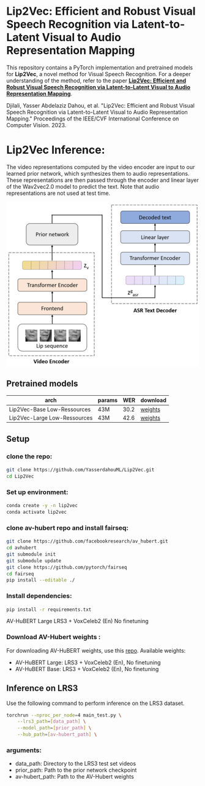 # **Lip2Vec: Efficient and Robust Visual Speech Recognition via Latent-to-Latent Visual to Audio Representation Mapping**

This repository contains a PyTorch implementation and pretrained models for **Lip2Vec**, a novel method for Visual Speech Recognition. For a deeper understanding of the method, refer to the paper 
[**Lip2Vec: Efficient and Robust Visual Speech Recognition via Latent-to-Latent Visual to Audio Representation Mapping**](https://openaccess.thecvf.com/content/ICCV2023/papers/Djilali_Lip2Vec_Efficient_and_Robust_Visual_Speech_Recognition_via_Latent-to-Latent_Visual_ICCV_2023_paper.pdf).

Djilali, Yasser Abdelaziz Dahou, et al. "Lip2Vec: Efficient and Robust Visual Speech Recognition via Latent-to-Latent Visual to Audio Representation Mapping." Proceedings of the IEEE/CVF International Conference on Computer Vision. 2023.

# Lip2Vec Inference:

The video representations computed by the video encoder are input to our learned prior network, which synthesizes them to audio representations. These representations are then passed through the encoder and linear layer of the Wav2vec2.0 model to predict the text. Note that audio representations are not used at test time.

![Lip2Vec Illustration](inference.png)


## Pretrained models


| arch      | params | WER  | download |
|-----------|--------|------|----------|
| Lip2Vec-Base Low-Ressources | 43M   | 30.2 | [weights](https://drive.google.com/file/d/1NfTZgzGjjQVDFdIZsVwjqqgQHqeb194h/view?usp=drive_link) |
| Lip2Vec-Large Low-Ressources | 43M   | 42.6 | [weights](https://drive.google.com/file/d/132vaCJnLH9WCh1gO-9vNOQ-nLJIohQZ6/view?usp=drive_link) |

## Setup

### clone the repo:
```bash
git clone https://github.com/YasserdahouML/Lip2Vec.git
cd Lip2Vec
```
### Set up environment:
```bash
conda create -y -n lip2vec
conda activate lip2vec
```

### clone av-hubert repo and install fairseq:
```bash
git clone https://github.com/facebookresearch/av_hubert.git
cd avhubert
git submodule init
git submodule update
git clone https://github.com/pytorch/fairseq
cd fairseq
pip install --editable ./
```

### Install dependencies:
```bash
pip install -r requirements.txt
```
AV-HuBERT Large	LRS3 + VoxCeleb2 (En)	No finetuning
### Download AV-Hubert weights :
For downloading AV-HuBERT weights, use this [repo](https://facebookresearch.github.io/av_hubert/). Available weights:

- AV-HuBERT Large: LRS3 + VoxCeleb2 (En), No finetuning
- AV-HuBERT Base: LRS3 + VoxCeleb2 (En), No finetuning

## Inference on LRS3

Use the following command to perform inference on the LRS3 dataset. 

```bash
torchrun --nproc_per_node=4 main_test.py \
    --lrs3_path=[data_path] \
    --model_path=[prior_path] \
    --hub_path=[av-hubert_path] \

```
### arguments:
- data_path: Directory to the LRS3 test set videos
- prior_path: Path to the prior network checkpoint
- av-hubert_path: Path to the AV-Hubert weights
